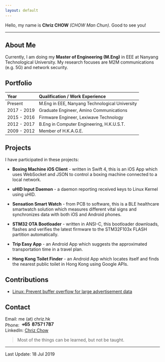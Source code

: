```yaml
---
layout: default
---
```


Hello, my name is **Chriz CHOW** _(CHOW Man Chun)_. Good to see you!

* * *

## About Me

Currently, I am doing my **Master of Engineering (M.Eng)** in EEE at Nanyang Technological University. My research focuses are M2M communications (e.g. 5G) and network security.


## Portfolio

| Year        | Qualification / Work Experience                 |
|:------------|:------------------------------------------------|
| Present     | M.Eng in EEE, Nanyang Technological University  |
| 2017 - 2019 | Graduate Engineer, Amino Communications         |
| 2015 - 2016 | Firmware Engineer, Lexiwave Technology          |
| 2012 - 2017 | B.Eng in Computer Engineering, H.K.U.S.T.       |
| 2009 - 2012 | Member of H.K.A.G.E.                            |


## Projects

I have participated in these projects:

* **Boxing Machine iOS Client** - written in Swift 4, this is an iOS App which uses WebSocket and JSON to control a boxing machine connected to a local network.

* **uHID Input Daemon** - a daemon reporting received keys to Linux Kernel using uHID.

* **Sensation Smart Watch** - from PCB to software, this is a BLE healthcare smartwatch solution which measures different vital signs and synchronizes data with both iOS and Android phones. 

* **STM32 OTA Bootloader** - written in ANSI-C, this bootloader downloads, flashes and verifies the latest firmware to the STM32F103x FLASH partition automatically.

* **Trip Easy App** - an Android App which suggests the approximated transportation time in a travel plan.

* **Hong Kong Toilet Finder** - an Android App which locates itself and finds the nearest public toilet in Hong Kong using Google APIs.


## Contributions

* [Linux: Prevent buffer overflow for large advertisement data](https://git.kernel.org/pub/scm/linux/kernel/git/torvalds/linux.git/commit/?id=ee6493462f74013c6f365429401b716500aff838)


## Contact

Email: me (at) chriz.hk <br />
Phone: ![Number](img/number.png) <br />
LinkedIn: [Chriz Chow](https://www.linkedin.com/in/chrizchow)

> Most of the things can be learned, but not be taught.

* * *

Last Update: 18 Jul 2019
